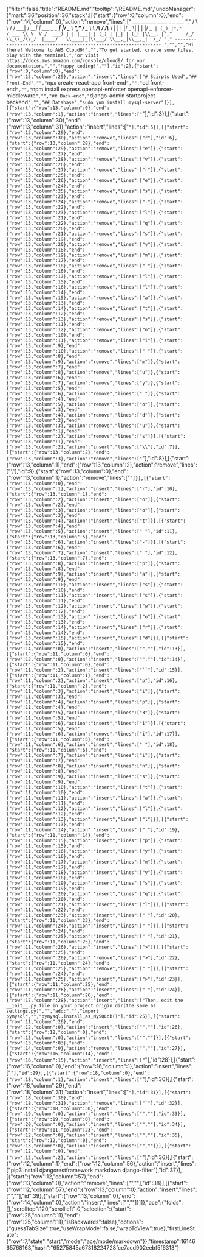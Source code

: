 {"filter":false,"title":"README.md","tooltip":"/README.md","undoManager":{"mark":36,"position":36,"stack":[[{"start":{"row":0,"column":0},"end":{"row":14,"column":0},"action":"remove","lines":["         ___        ______     ____ _                 _  ___  ","        / \\ \\      / / ___|   / ___| | ___  _   _  __| |/ _ \\ ","       / _ \\ \\ /\\ / /\\___ \\  | |   | |/ _ \\| | | |/ _` | (_) |","      / ___ \\ V  V /  ___) | | |___| | (_) | |_| | (_| |\\__, |","     /_/   \\_\\_/\\_/  |____/   \\____|_|\\___/ \\__,_|\\__,_|  /_/ "," ----------------------------------------------------------------- ","","","Hi there! Welcome to AWS Cloud9!","","To get started, create some files, play with the terminal,","or visit https://docs.aws.amazon.com/console/cloud9/ for our documentation.","","Happy coding!",""],"id":2},{"start":{"row":0,"column":0},"end":{"row":13,"column":29},"action":"insert","lines":["# Scirpts Used","## Front-End","","`npx create-react-app front-end`","","`cd front-end`","","`npm install express openapi-enforcer openapi-enforcer-middleware`","","## Back-end","`django-admin startproject backend`","","## Database","sudo yum install mysql-server"]}],[{"start":{"row":13,"column":0},"end":{"row":13,"column":1},"action":"insert","lines":["`"],"id":3}],[{"start":{"row":13,"column":30},"end":{"row":13,"column":31},"action":"insert","lines":["`"],"id":5}],[{"start":{"row":13,"column":29},"end":{"row":13,"column":30},"action":"remove","lines":["r"],"id":6},{"start":{"row":13,"column":28},"end":{"row":13,"column":29},"action":"remove","lines":["e"]},{"start":{"row":13,"column":27},"end":{"row":13,"column":28},"action":"remove","lines":["v"]},{"start":{"row":13,"column":26},"end":{"row":13,"column":27},"action":"remove","lines":["r"]},{"start":{"row":13,"column":25},"end":{"row":13,"column":26},"action":"remove","lines":["e"]},{"start":{"row":13,"column":24},"end":{"row":13,"column":25},"action":"remove","lines":["s"]},{"start":{"row":13,"column":23},"end":{"row":13,"column":24},"action":"remove","lines":["-"]},{"start":{"row":13,"column":22},"end":{"row":13,"column":23},"action":"remove","lines":["l"]},{"start":{"row":13,"column":21},"end":{"row":13,"column":22},"action":"remove","lines":["q"]},{"start":{"row":13,"column":20},"end":{"row":13,"column":21},"action":"remove","lines":["s"]},{"start":{"row":13,"column":19},"end":{"row":13,"column":20},"action":"remove","lines":["y"]},{"start":{"row":13,"column":18},"end":{"row":13,"column":19},"action":"remove","lines":["m"]},{"start":{"row":13,"column":17},"end":{"row":13,"column":18},"action":"remove","lines":[" "]},{"start":{"row":13,"column":16},"end":{"row":13,"column":17},"action":"remove","lines":["l"]},{"start":{"row":13,"column":15},"end":{"row":13,"column":16},"action":"remove","lines":["l"]},{"start":{"row":13,"column":14},"end":{"row":13,"column":15},"action":"remove","lines":["a"]},{"start":{"row":13,"column":13},"end":{"row":13,"column":14},"action":"remove","lines":["t"]},{"start":{"row":13,"column":12},"end":{"row":13,"column":13},"action":"remove","lines":["s"]},{"start":{"row":13,"column":11},"end":{"row":13,"column":12},"action":"remove","lines":["n"]},{"start":{"row":13,"column":10},"end":{"row":13,"column":11},"action":"remove","lines":["i"]},{"start":{"row":13,"column":9},"end":{"row":13,"column":10},"action":"remove","lines":[" "]},{"start":{"row":13,"column":8},"end":{"row":13,"column":9},"action":"remove","lines":["m"]},{"start":{"row":13,"column":7},"end":{"row":13,"column":8},"action":"remove","lines":["u"]},{"start":{"row":13,"column":6},"end":{"row":13,"column":7},"action":"remove","lines":["y"]},{"start":{"row":13,"column":5},"end":{"row":13,"column":6},"action":"remove","lines":[" "]},{"start":{"row":13,"column":4},"end":{"row":13,"column":5},"action":"remove","lines":["o"]},{"start":{"row":13,"column":3},"end":{"row":13,"column":4},"action":"remove","lines":["d"]},{"start":{"row":13,"column":2},"end":{"row":13,"column":3},"action":"remove","lines":["u"]},{"start":{"row":13,"column":1},"end":{"row":13,"column":2},"action":"remove","lines":["s"]}],[{"start":{"row":13,"column":1},"end":{"row":13,"column":2},"action":"insert","lines":["\\"],"id":7}],[{"start":{"row":13,"column":2},"end":{"row":13,"column":3},"action":"remove","lines":["`"],"id":8}],[{"start":{"row":13,"column":1},"end":{"row":13,"column":2},"action":"remove","lines":["\\"],"id":9},{"start":{"row":13,"column":0},"end":{"row":13,"column":1},"action":"remove","lines":["`"]}],[{"start":{"row":13,"column":0},"end":{"row":13,"column":1},"action":"insert","lines":["r"],"id":10},{"start":{"row":13,"column":1},"end":{"row":13,"column":2},"action":"insert","lines":["o"]},{"start":{"row":13,"column":2},"end":{"row":13,"column":3},"action":"insert","lines":["o"]},{"start":{"row":13,"column":3},"end":{"row":13,"column":4},"action":"insert","lines":["t"]}],[{"start":{"row":13,"column":4},"end":{"row":13,"column":5},"action":"insert","lines":[" "],"id":11},{"start":{"row":13,"column":5},"end":{"row":13,"column":6},"action":"insert","lines":["-"]}],[{"start":{"row":13,"column":6},"end":{"row":13,"column":7},"action":"insert","lines":[" "],"id":12},{"start":{"row":13,"column":7},"end":{"row":13,"column":8},"action":"insert","lines":["p"]},{"start":{"row":13,"column":8},"end":{"row":13,"column":9},"action":"insert","lines":["a"]},{"start":{"row":13,"column":9},"end":{"row":13,"column":10},"action":"insert","lines":["s"]},{"start":{"row":13,"column":10},"end":{"row":13,"column":11},"action":"insert","lines":["s"]},{"start":{"row":13,"column":11},"end":{"row":13,"column":12},"action":"insert","lines":["w"]},{"start":{"row":13,"column":12},"end":{"row":13,"column":13},"action":"insert","lines":["o"]},{"start":{"row":13,"column":13},"end":{"row":13,"column":14},"action":"insert","lines":["r"]},{"start":{"row":13,"column":14},"end":{"row":13,"column":15},"action":"insert","lines":["d"]}],[{"start":{"row":13,"column":15},"end":{"row":14,"column":0},"action":"insert","lines":["",""],"id":13}],[{"start":{"row":11,"column":0},"end":{"row":12,"column":0},"action":"insert","lines":["",""],"id":14}],[{"start":{"row":11,"column":0},"end":{"row":11,"column":2},"action":"insert","lines":["``"],"id":15}],[{"start":{"row":11,"column":1},"end":{"row":11,"column":2},"action":"insert","lines":["p"],"id":16},{"start":{"row":11,"column":2},"end":{"row":11,"column":3},"action":"insert","lines":["i"]},{"start":{"row":11,"column":3},"end":{"row":11,"column":4},"action":"insert","lines":["p"]},{"start":{"row":11,"column":4},"end":{"row":11,"column":5},"action":"insert","lines":["3"]},{"start":{"row":11,"column":5},"end":{"row":11,"column":6},"action":"insert","lines":["i"]}],[{"start":{"row":11,"column":5},"end":{"row":11,"column":6},"action":"remove","lines":["i"],"id":17}],[{"start":{"row":11,"column":5},"end":{"row":11,"column":6},"action":"insert","lines":[" "],"id":18},{"start":{"row":11,"column":6},"end":{"row":11,"column":7},"action":"insert","lines":["i"]},{"start":{"row":11,"column":7},"end":{"row":11,"column":8},"action":"insert","lines":["n"]},{"start":{"row":11,"column":8},"end":{"row":11,"column":9},"action":"insert","lines":["s"]},{"start":{"row":11,"column":9},"end":{"row":11,"column":10},"action":"insert","lines":["t"]},{"start":{"row":11,"column":10},"end":{"row":11,"column":11},"action":"insert","lines":["a"]},{"start":{"row":11,"column":11},"end":{"row":11,"column":12},"action":"insert","lines":["l"]},{"start":{"row":11,"column":12},"end":{"row":11,"column":13},"action":"insert","lines":["l"]}],[{"start":{"row":11,"column":13},"end":{"row":11,"column":14},"action":"insert","lines":[" "],"id":19},{"start":{"row":11,"column":14},"end":{"row":11,"column":15},"action":"insert","lines":["p"]},{"start":{"row":11,"column":15},"end":{"row":11,"column":16},"action":"insert","lines":["y"]},{"start":{"row":11,"column":16},"end":{"row":11,"column":17},"action":"insert","lines":["m"]},{"start":{"row":11,"column":17},"end":{"row":11,"column":18},"action":"insert","lines":["y"]},{"start":{"row":11,"column":18},"end":{"row":11,"column":19},"action":"insert","lines":["s"]},{"start":{"row":11,"column":19},"end":{"row":11,"column":20},"action":"insert","lines":["q"]},{"start":{"row":11,"column":20},"end":{"row":11,"column":21},"action":"insert","lines":["l"]}],[{"start":{"row":11,"column":22},"end":{"row":11,"column":23},"action":"insert","lines":[" "],"id":20},{"start":{"row":11,"column":23},"end":{"row":11,"column":24},"action":"insert","lines":["-"]}],[{"start":{"row":11,"column":24},"end":{"row":11,"column":25},"action":"insert","lines":[" "],"id":21},{"start":{"row":11,"column":25},"end":{"row":11,"column":26},"action":"insert","lines":[">"]}],[{"start":{"row":11,"column":25},"end":{"row":11,"column":26},"action":"remove","lines":[">"],"id":22},{"start":{"row":11,"column":24},"end":{"row":11,"column":25},"action":"remove","lines":[" "]}],[{"start":{"row":11,"column":24},"end":{"row":11,"column":25},"action":"insert","lines":[">"],"id":23}],[{"start":{"row":11,"column":25},"end":{"row":11,"column":26},"action":"insert","lines":[" "],"id":24}],[{"start":{"row":11,"column":26},"end":{"row":17,"column":28},"action":"insert","lines":["Then, edit the __init__.py file in your project origin dir(the same as settings.py)","","add:","","import pymysql","","pymysql.install_as_MySQLdb()"],"id":25}],[{"start":{"row":11,"column":26},"end":{"row":12,"column":0},"action":"insert","lines":["",""],"id":26},{"start":{"row":12,"column":0},"end":{"row":13,"column":0},"action":"insert","lines":["",""]}],[{"start":{"row":13,"column":83},"end":{"row":14,"column":0},"action":"remove","lines":["",""],"id":27}],[{"start":{"row":16,"column":14},"end":{"row":16,"column":15},"action":"insert","lines":["`"],"id":28}],[{"start":{"row":16,"column":0},"end":{"row":16,"column":1},"action":"insert","lines":["`"],"id":29}],[{"start":{"row":18,"column":0},"end":{"row":18,"column":1},"action":"insert","lines":["`"],"id":30}],[{"start":{"row":18,"column":29},"end":{"row":18,"column":31},"action":"insert","lines":["``"],"id":31}],[{"start":{"row":18,"column":30},"end":{"row":18,"column":31},"action":"remove","lines":["`"],"id":32}],[{"start":{"row":18,"column":30},"end":{"row":19,"column":0},"action":"insert","lines":["",""],"id":33}],[{"start":{"row":19,"column":0},"end":{"row":20,"column":0},"action":"insert","lines":["",""],"id":34}],[{"start":{"row":11,"column":23},"end":{"row":12,"column":0},"action":"insert","lines":["",""],"id":35},{"start":{"row":12,"column":0},"end":{"row":13,"column":0},"action":"insert","lines":["",""]}],[{"start":{"row":12,"column":0},"end":{"row":12,"column":2},"action":"insert","lines":["``"],"id":36}],[{"start":{"row":12,"column":1},"end":{"row":12,"column":56},"action":"insert","lines":["pip3 install djangorestframework markdown django-filter"],"id":37}],[{"start":{"row":12,"column":57},"end":{"row":13,"column":0},"action":"remove","lines":["",""],"id":38}],[{"start":{"row":12,"column":57},"end":{"row":13,"column":0},"action":"insert","lines":["",""],"id":39},{"start":{"row":13,"column":0},"end":{"row":14,"column":0},"action":"insert","lines":["",""]}]]},"ace":{"folds":[],"scrolltop":120,"scrollleft":0,"selection":{"start":{"row":25,"column":11},"end":{"row":25,"column":11},"isBackwards":false},"options":{"guessTabSize":true,"useWrapMode":false,"wrapToView":true},"firstLineState":{"row":7,"state":"start","mode":"ace/mode/markdown"}},"timestamp":1614665768163,"hash":"65275845a67318224728fce7acd902eebf5f6313"}